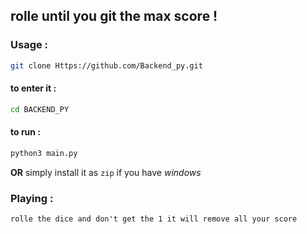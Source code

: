 ## rolle until you git the max score !

### Usage :
```bash
git clone Https://github.com/Backend_py.git
```
#### to enter it :
```bash
cd BACKEND_PY
```
#### to run :
```bash
python3 main.py
```
__OR__ simply install it as `zip` if you have _windows_

### Playing :
``rolle the dice and don't get the 1 it will remove all your score``
